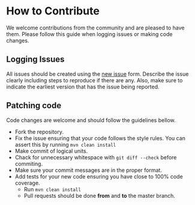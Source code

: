 # How to Contribute

We welcome contributions from the community and are pleased to have them. Please follow this guide when logging issues or making code changes.

## Logging Issues

All issues should be created using the [new issue](https://github.com/drsoares/kafka-mirror-api/issues/new) form. Describe the issue clearly including steps to reproduce if there are any. Also, make sure to indicate the earliest version that has the issue being reported. 

## Patching code

Code changes are welcome and should follow the guidelines bellow.

 * Fork the repository.
 * Fix the issue ensuring that your code follows the style rules. You can assert this by running `mvn clean install`
 * Make commit of logical units.
 * Chack for unnecessary whitespace with `git diff --check` before commiting.
 * Make sure your commit messages are in the proper format.
 * Add tests for your new code ensuring you have close to 100% code coverage.
    * Run `mvn clean install`
    * Pull requests should be done **from** and **to** the master branch.
